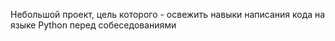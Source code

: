 Небольшой проект, цель которого - освежить навыки написания кода на языке Python перед собеседованиями
